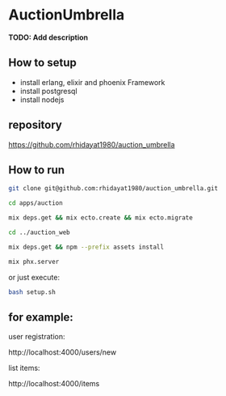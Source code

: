 # AuctionUmbrella

**TODO: Add description**

## How to setup

- install erlang, elixir and phoenix Framework
- install postgresql
- install nodejs
  
## repository

https://github.com/rhidayat1980/auction_umbrella

## How to run

```bash
git clone git@github.com:rhidayat1980/auction_umbrella.git

cd apps/auction

mix deps.get && mix ecto.create && mix ecto.migrate

cd ../auction_web

mix deps.get && npm --prefix assets install

mix phx.server
```

or just execute:

```bash
bash setup.sh
```


## for example:

user registration: 

http://localhost:4000/users/new

list items: 

http://localhost:4000/items
